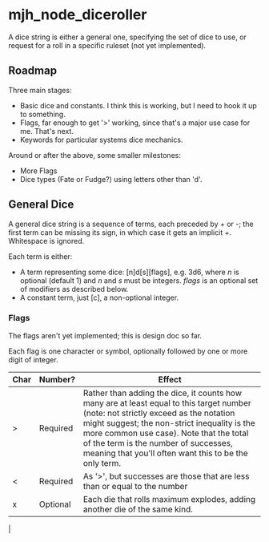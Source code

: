 # mjh_node_diceroller

A dice string is either a general one, specifying the set of dice to use, or request for a roll in a specific ruleset (not yet implemented).

## Roadmap

Three main stages:

- Basic dice and constants. I think this is working, but I need to hook it up to something.
- Flags, far enough to get '>' working, since that's a major use case for me. That's next.
- Keywords for particular systems dice mechanics.

Around or after the above, some smaller milestones:

- More Flags
- Dice types (Fate or Fudge?) using letters other than 'd'.

## General Dice

A general dice string is a sequence of terms, each preceded by + or -; the first term can be missing its sign, in which case it gets an implicit +. Whitespace is ignored.

Each term is either:

- A term representing some dice: [n]d[s][flags], e.g. 3d6, where _n_ is optional (default 1) and _n_ and _s_ must be integers. _flags_ is an optional set of modifiers as described below.
- A constant term, just [c], a non-optional integer.

### Flags

The flags aren't yet implemented; this is design doc so far.

Each flag is one character or symbol, optionally followed by one or more digit of integer.

| Char | Number? | Effect |
| ---- | ------- | ------ |
| > | Required | Rather than adding the dice, it counts how many are at least equal to this target number (note: not strictly exceed as the notation might suggest; the non-strict inequality is the more common use case). Note that the total of the term is the number of successes, meaning that you'll often want this to be the only term. |
| < | Required | As '>', but successes are those that are less than or equal to the number |
| x | Optional | Each die that rolls maximum explodes, adding another die of the same kind. |
| 
